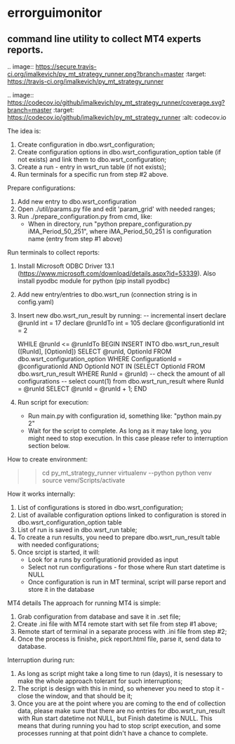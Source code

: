 errorguimonitor
====================================================

command line utility to collect MT4 experts reports.
-------------------------------------------

.. image:: https://secure.travis-ci.org/imalkevich/py_mt_strategy_runner.png?branch=master
        :target: https://travis-ci.org/imalkevich/py_mt_strategy_runner

.. image:: https://codecov.io/github/imalkevich/py_mt_strategy_runner/coverage.svg?branch=master
    :target: https://codecov.io/github/imalkevich/py_mt_strategy_runner
    :alt: codecov.io

The idea is:
1) Create configuration in dbo.wsrt_configuration;
1) Create configuration options in dbo.wsrt_configuration_option table (if not exists) and link them to dbo.wsrt_configuration;
2) Create a run - entry in wsrt_run table (if not exists);
3) Run terminals for a specific run from step #2 above.

Prepare configurations:
1) Add new entry to dbo.wsrt_configuration
1) Open ./util/params.py file and edit 'param_grid' with needed ranges;
2) Run ./prepare_configuration.py from cmd, like:
    - When in directory, run "python prepare_configuration.py iMA_Period_50_251", where iMA_Period_50_251 is configuration name (entry from step #1 above)

Run terminals to collect reports:
1) Install Microsoft ODBC Driver 13.1 (https://www.microsoft.com/download/details.aspx?id=53339). 
Also install pyodbc module for python (pip install pyodbc)
2) Add new entry/entries to dbo.wsrt_run (connection string is in config.yaml)
    
3) Insert new dbo.wsrt_run_result by running:
    -- incremental insert
    declare @runId int = 17
    declare @runIdTo int = 105
    declare @configurationId int = 2

    WHILE @runId <= @runIdTo
    BEGIN
        INSERT INTO dbo.wsrt_run_result ([RunId], [OptionId])
            SELECT @runId, OptionId FROM dbo.wsrt_configuration_option
                WHERE
                    ConfigurationId = @configurationId 
                    AND OptionId NOT IN (SELECT OptionId FROM dbo.wsrt_run_result WHERE RunId = @runId)
        -- check the amount of all configurations
        -- select count(1) from dbo.wsrt_run_result where RunId = @runId
        SELECT @runId = @runId + 1;
    END
3) Run script for execution:
    - Run main.py with configuration id, something like:
        "python main.py 2"
    - Wait for the script to complete. As long as it may take long, you might need to
        stop execution. In this case please refer to interruption section below.

How to create environment:
>> cd py_mt_strategy_runner
>> virtualenv --python python venv
>> source venv/Scripts/activate

How it works internally:
1) List of configurations is stored in dbo.wsrt_configuration;
1) List of available configuration options linked to configuration is stored in dbo.wsrt_configuration_option table
2) List of run is saved in dbo.wsrt_run table;
3) To create a run results, you need to prepare dbo.wsrt_run_result table with needed configurations;
4) Once srcipt is started, it will:
    - Look for a runs by configurationid provided as input
    - Select not run configurations - for those where Run start datetime is NULL
    - Once configuration is run in MT terminal, script will parse report and store it in the database

MT4 details 
The approach for running MT4 is simple:
1) Grab configuration from database and save it in .set file;
2) Create .ini file with MT4 remote start with set file from step #1 above;
3) Remote start of terminal in a separate process with .ini file from step #2;
4) Once the process is finishe, pick report.html file, parse it, send data to database.

Interruption during run:
1) As long as script might take a long time to run (days), it is nesessary to make the
whole approach tolerant for such interruptions;
2) The script is design with this in mind, so whenever you need to stop it - close the window, and that should be it;
3) Once you are at the point where you are coming to the end of collection data, 
please make sure that there are no entries for dbo.wsrt_run_result with Run start datetime not NULL, but Finish datetime is NULL. 
This means that during running you had to stop script execution, and some processes running at that point didn't have a chance to complete.